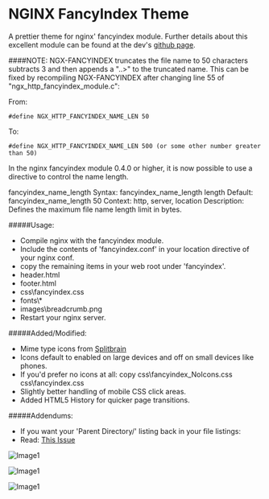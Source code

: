 NGINX FancyIndex Theme
===

A prettier theme for nginx' fancyindex module. Further details about this excellent
module can be found at the dev's [github page](https://github.com/aperezdc/ngx-fancyindex).

####NOTE:
NGX-FANCYINDEX truncates the file name to 50 characters subtracts 3 and then
appends a "..>" to the truncated name. This can be fixed by recompiling
NGX-FANCYINDEX after changing line 55 of "ngx_http_fancyindex_module.c":

From:

    #define NGX_HTTP_FANCYINDEX_NAME_LEN 50

To:

    #define NGX_HTTP_FANCYINDEX_NAME_LEN 500 (or some other number greater than 50)

In the nginx fancyindex module 0.4.0 or higher, it is now possible to use a directive to control the name length.

  fancyindex_name_length
  Syntax: fancyindex_name_length length
  Default: fancyindex_name_length 50
  Context: http, server, location
  Description: Defines the maximum file name length limit in bytes.

#####Usage:
 - Compile nginx with the fancyindex module.
 - Include the contents of 'fancyindex.conf' in your location directive of your nginx conf.
 - copy the remaining items in your web root under 'fancyindex'.
  - header.html
  - footer.html
  - css\fancyindex.css
  - fonts\\*
  - images\breadcrumb.png
 - Restart your nginx server.

#####Added/Modified:
 - Mime type icons from [Splitbrain](http://www.splitbrain.org/projects/file_icons)
  - Icons default to enabled on large devices and off on small devices like phones.
  - If you'd prefer no icons at all: copy css\fancyindex_NoIcons.css css\fancyindex.css
 - Slightly better handling of mobile CSS click areas.
 - Added HTML5 History for quicker page transitions.

#####Addendums:
 - If you want your 'Parent Directory/' listing back in your file listings:
  - Read: [This Issue](https://github.com/TheInsomniac/Nginx-Fancyindex-Theme/issues/1#issuecomment-43936700)

![Image1](https://raw.githubusercontent.com/TheInsomniac/Nginx-Fancyindex-Theme/master/images/fancyindex.png)

![Image1](https://raw.githubusercontent.com/TheInsomniac/Nginx-Fancyindex-Theme/master/images/fancyindex1.png)

![Image1](https://raw.githubusercontent.com/TheInsomniac/Nginx-Fancyindex-Theme/master/images/fancyindex2.png)
